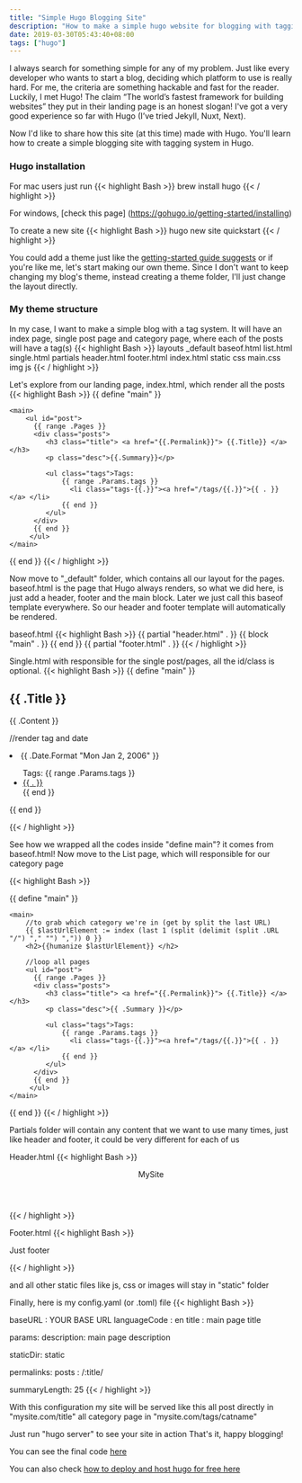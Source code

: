 ```yaml
---
title: "Simple Hugo Blogging Site"
description: "How to make a simple hugo website for blogging with tagging or category system."
date: 2019-03-30T05:43:40+08:00
tags: ["hugo"]
---
```


I always search for something simple for any of my problem. Just like every developer who wants to start a blog, deciding which platform to use is really hard. For me, the criteria are something hackable and fast for the reader. Luckily, I met Hugo! The claim “The world’s fastest framework for building websites” they put in their landing page is an honest slogan! I've got a very good experience so far with Hugo (I’ve tried Jekyll, Nuxt, Next).

Now I'd like to share how this site (at this time) made with Hugo. You'll learn how to create a simple blogging site with tagging system in Hugo.

### Hugo installation
For mac users just run
{{< highlight Bash >}}
brew install hugo
{{< / highlight >}}

For windows, [check this page] (https://gohugo.io/getting-started/installing)

To create a new site
{{< highlight Bash >}}
hugo new site quickstart
{{< / highlight >}}

You could add a theme just like the [getting-started guide suggests](https://gohugo.io/getting-started/quick-start/) or if you're like me, let's start making our own theme. Since I don't want to keep changing my blog's theme, instead creating a theme folder, I'll just change the layout directly.

### My theme structure
In my case, I want to make a simple blog with a tag system. It will have an index page, single post page and category page, where each of the posts will have a tag(s)
{{< highlight Bash >}}
layouts
    _default
        baseof.html
        list.html
        single.html
    partials
        header.html
        footer.html
    index.html
static
    css
        main.css
    img
    js
{{< / highlight >}}

Let's explore from our landing page, index.html, which render all the posts
{{< highlight Bash >}}
{{ define "main" }}

    <main>
        <ul id="post">
          {{ range .Pages }}
          <div class="posts">
             <h3 class="title"> <a href="{{.Permalink}}"> {{.Title}} </a></h3>
             <p class="desc">{{.Summary}}</p>

             <ul class="tags">Tags:
                 {{ range .Params.tags }}
                   <li class="tags-{{.}}"><a href="/tags/{{.}}">{{ . }}</a> </li>
                 {{ end }}
             </ul>
          </div>
          {{ end }}
         </ul>
    </main>

{{ end }}
{{< / highlight >}}

Now move to "_default" folder, which contains all our layout for the pages.
baseof.html is the page that Hugo always renders, so what we did here, is just add a header, footer and the main block.
Later we just call this baseof template everywhere. So our header and footer template will automatically be rendered.

baseof.html
{{< highlight Bash >}}
{{ partial "header.html" . }}
{{ block "main" . }} {{ end }}
{{ partial "footer.html" . }}
{{< / highlight >}}

Single.html with responsible for the single post/pages, all the id/class is optional.
{{< highlight Bash >}}
{{ define "main" }}

<section id="main">
  <h1>{{ .Title }}</h1>
  <article> {{ .Content }} </article>
</section>

//render tag and date
<aside id="meta">
    <section>
        <li> {{ .Date.Format "Mon Jan 2, 2006" }} </li>
        <ul class="tags">Tags:
            {{ range .Params.tags }}
              <li class="tags-{{.}}"><a href="/tags/{{.}}">{{ . }}</a> </li>
            {{ end }}
        </ul>
    </section>
</aside>
{{ end }}

{{< / highlight >}}

See how we wrapped all the codes inside "define main"? it comes from baseof.html!
Now move to the List page, which will responsible for our category page

{{< highlight Bash >}}

{{ define "main" }}

    <main>
        //to grab which category we're in (get by split the last URL)
        {{ $lastUrlElement := index (last 1 (split (delimit (split .URL "/") "," "") ",")) 0 }}
        <h2>{{humanize $lastUrlElement}} </h2>

        //loop all pages
        <ul id="post">
          {{ range .Pages }}
          <div class="posts">
             <h3 class="title"> <a href="{{.Permalink}}"> {{.Title}} </a></h3>
             <p class="desc">{{ .Summary }}</p>

             <ul class="tags">Tags:
                 {{ range .Params.tags }}
                   <li class="tags-{{.}}"><a href="/tags/{{.}}">{{ . }}</a> </li>
                 {{ end }}
             </ul>
          </div>
          {{ end }}
         </ul>
    </main>

{{ end }}
{{< / highlight >}}

Partials folder will contain any content that we want to use many times, just like header and footer, it could be very different for each of us

Header.html
{{< highlight Bash >}}
<!DOCTYPE html>
<html lang="id">
<head>
    <title> {{ .Title }} </title>
    <meta name="description" content="{{ if .Description }}{{ .Description }}{{ else }}{{ .Site.Params.Description }}{{ end }}" property="og:description">
    <link rel="stylesheet" href="/css/main.css">
</head>
<body>
    <header> MySite </header>

{{< / highlight >}}

Footer.html
{{< highlight Bash >}}
    <p>Just footer</p>
</body>
</html>
{{< / highlight >}}

and all other static files like js, css or images will stay in "static" folder

Finally, here is my config.yaml (or .toml) file
{{< highlight Bash >}}

baseURL : YOUR BASE URL
languageCode : en
title : main page title

params:
    description: main page description

staticDir: static

permalinks:
  posts : /:title/

summaryLength: 25
{{< / highlight >}}

With this configuration my site will be served like this
all post directly in "mysite.com/title"
all category page in "mysite.com/tags/catname"

Just run "hugo server" to see your site in action
That's it, happy blogging!

You can see the final code [here](https://github.com/wegoatdev/wegoatdev.github.io)

You can also check [how to deploy and host hugo for free here](https://wegoat.dev/how-to-deploy-and-host-hugo-in-github-pages/)